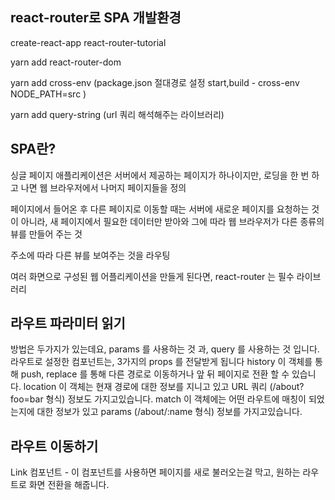 ## react-router로 SPA 개발환경

create-react-app react-router-tutorial

yarn add react-router-dom

yarn add cross-env (package.json 절대경로 설정 start,build - cross-env NODE_PATH=src )

yarn add query-string     (url 쿼리 해석해주는 라이브러리)

## SPA란?

싱글 페이지 애플리케이션은 서버에서 제공하는 페이지가 하나이지만, 로딩을 한 번 하고 나면 웹 브라우저에서 나머지 페이지들을 정의

페이지에서 들어온 후 다른 페이지로 이동할 때는 서버에 새로운 페이지를 요청하는 것이 아니라, 새 페이지에서 필요한 데이터만 받아와 그에 따라 웹 브라우저가 다른 종류의 뷰를 만들어 주는 것

주소에 따라 다른 뷰를 보여주는 것을 라우팅

여러 화면으로 구성된 웹 어플리케이션을 만들게 된다면, react-router 는 필수 라이브러리

## 라우트 파라미터 읽기

방법은 두가지가 있는데요, params 를 사용하는 것 과, query 를 사용하는 것 입니다.
라우트로 설정한 컴포넌트는, 3가지의 props 를 전달받게 됩니다
history 이 객체를 통해 push, replace 를 통해 다른 경로로 이동하거나 앞 뒤 페이지로 전환 할 수 있습니다.
location 이 객체는 현재 경로에 대한 정보를 지니고 있고 URL 쿼리 (/about?foo=bar 형식) 정보도 가지고있습니다.
match 이 객체에는 어떤 라우트에 매칭이 되었는지에 대한 정보가 있고 params (/about/:name 형식) 정보를 가지고있습니다.

## 라우트 이동하기

Link 컴포넌트  - 이 컴포넌트를 사용하면 페이지를 새로 불러오는걸 막고, 원하는 라우트로 화면 전환을 해줍니다.

